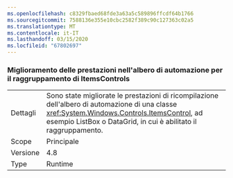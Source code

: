 ```yaml
---
ms.openlocfilehash: c8329fbaed68fde3a63a5c589896ffcdf64b1766
ms.sourcegitcommit: 7588136e355e10cbc2582f389c90c127363c02a5
ms.translationtype: MT
ms.contentlocale: it-IT
ms.lasthandoff: 03/15/2020
ms.locfileid: "67802697"
---
```

### <a name="performance-improvement-in-automation-tree-for-grouping-itemscontrols"></a>Miglioramento delle prestazioni nell'albero di automazione per il raggruppamento di ItemsControls

|   |   |
|---|---|
|Dettagli|Sono state migliorate le prestazioni di ricompilazione dell'albero di automazione di una classe <xref:System.Windows.Controls.ItemsControl>, ad esempio ListBox o DataGrid, in cui è abilitato il raggruppamento.|
|Scope|Principale|
|Versione|4.8|
|Type|Runtime|
